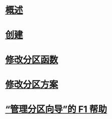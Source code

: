 # [概述](partitioned-tables-and-indexes.md)  
# [创建](create-partitioned-tables-and-indexes.md)  
# [修改分区函数](modify-a-partition-function.md)  
# [修改分区方案](modify-a-partition-scheme.md)  
# [“管理分区向导”的 F1 帮助](manage-partition-wizard-f1-help.md)  
